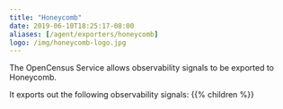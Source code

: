 ```yaml
---
title: "Honeycomb"
date: 2019-06-10T18:25:17-08:00
aliases: [/agent/exporters/honeycomb]
logo: /img/honeycomb-logo.jpg
---
```


The OpenCensus Service allows observability signals to be exported to Honeycomb.

It exports out the following observability signals:
{{% children %}}

